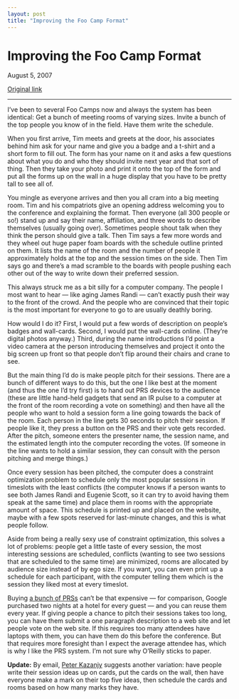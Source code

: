 ```yaml
---
layout: post
title: "Improving the Foo Camp Format"
---
```

Improving the Foo Camp Format
=============================

August 5, 2007

[Original link](http://www.aaronsw.com/weblog/foofix)

* * * * *

I’ve been to several Foo Camps now and always the system has been
identical: Get a bunch of meeting rooms of varying sizes. Invite a bunch
of the top people you know of in the field. Have them write the
schedule.

When you first arrive, Tim meets and greets at the door, his associates
behind him ask for your name and give you a badge and a t-shirt and a
short form to fill out. The form has your name on it and asks a few
questions about what you do and who they should invite next year and
that sort of thing. Then they take your photo and print it onto the top
of the form and put all the forms up on the wall in a huge display that
you have to be pretty tall to see all of.

You mingle as everyone arrives and then you all cram into a big meeting
room. Tim and his compatriots give an opening address welcoming you to
the conference and explaining the format. Then everyone (all 300 people
or so!) stand up and say their name, affiliation, and three words to
describe themselves (usually going over). Sometimes people shout talk
when they think the person should give a talk. Then Tim says a few more
words and they wheel out huge paper foam boards with the schedule
outline printed on them. It lists the name of the room and the number of
people it approximately holds at the top and the session times on the
side. Then Tim says go and there’s a mad scramble to the boards with
people pushing each other out of the way to write down their preferred
session.

This always struck me as a bit silly for a computer company. The people
I most want to hear — like aging James Randi — can’t exactly push their
way to the front of the crowd. And the people who are convinced that
their topic is the most important for everyone to go to are usually
deathly boring.

How would I do it? First, I would put a few words of description on
people’s badges and wall-cards. Second, I would put the wall-cards
online. (They’re digital photos anyway.) Third, during the name
introductions I’d point a video camera at the person introducing
themselves and project it onto the big screen up front so that people
don’t flip around their chairs and crane to see.

But the main thing I’d do is make people pitch for their sessions. There
are a bunch of different ways to do this, but the one I like best at the
moment (and thus the one I’d try first) is to hand out PRS devices to
the audience (these are little hand-held gadgets that send an IR pulse
to a computer at the front of the room recording a vote on something)
and then have all the people who want to hold a session form a line
going towards the back of the room. Each person in the line gets 30
seconds to pitch their session. If people like it, they press a button
on the PRS and their vote gets recorded. After the pitch, someone enters
the presenter name, the session name, and the estimated length into the
computer recording the votes. (If someone in the line wants to hold a
similar session, they can consult with the person pitching and merge
things.)

Once every session has been pitched, the computer does a constraint
optimization problem to schedule only the most popular sessions in
timeslots with the least conflicts (the computer knows if a person wants
to see both James Randi and Eugenie Scott, so it can try to avoid having
them speak at the same time) and place them in rooms with the
appropriate amount of space. This schedule is printed up and placed on
the website, maybe with a few spots reserved for last-minute changes,
and this is what people follow.

Aside from being a really sexy use of constraint optimization, this
solves a lot of problems: people get a little taste of every session,
the most interesting sessions are scheduled, conflicts (wanting to see
two sessions that are scheduled to the same time) are minimized, rooms
are allocated by audience size instead of by ego size. If you want, you
can even print up a schedule for each participant, with the computer
telling them which is the session they liked most at every timeslot.

Buying [a bunch of PRSs](http://en.wikipedia.org/wiki/Audience_response)
can’t be that expensive — for comparison, Google purchased two nights at
a hotel for every guest — and you can reuse them every year. If giving
people a chance to pitch their sessions takes too long, you can have
them submit a one paragraph description to a web site and let people
vote on the web site. If this requires too many attendees have laptops
with them, you can have them do this before the conference. But that
requires more foresight than I expect the average attendee has, which is
why I like the PRS system. I’m not sure why O’Reilly sticks to paper.

**Update:** By email, [Peter
Kazanjy](http://thesecomefromtrees.blogspot.com/) suggests another
variation: have people write their session ideas up on cards, put the
cards on the wall, then have everyone make a mark on their top five
ideas, then schedule the cards and rooms based on how many marks they
have.
